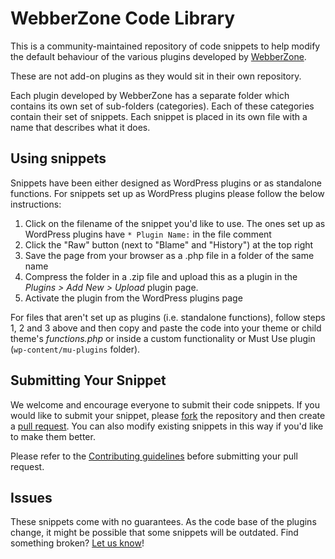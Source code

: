# WebberZone Code Library

This is a community-maintained repository of code snippets to help modify the default behaviour of the various plugins developed by [WebberZone](https://webberzone.com).

These are not add-on plugins as they would sit in their own repository.

Each plugin developed by WebberZone has a separate folder which contains its own set of sub-folders (categories). Each of these categories contain their set of snippets. Each snippet is placed in its own file with a name that describes what it does.

## Using snippets

Snippets have been either designed as WordPress plugins or as standalone functions. For snippets set up as WordPress plugins please follow the below instructions:

1. Click on the filename of the snippet you'd like to use. The ones set up as WordPress plugins have `* Plugin Name:` in the file comment
2. Click the "Raw" button (next to "Blame" and "History") at the top right
3. Save the page from your browser as a .php file in a folder of the same name
4. Compress the folder in a .zip file and upload this as a plugin in the *Plugins > Add New > Upload* plugin page.
5. Activate the plugin from the WordPress plugins page

For files that aren't set up as plugins (i.e. standalone functions), follow steps 1, 2  and 3 above and then copy and paste the code into your theme or child theme's *functions.php* or inside a custom functionality or Must Use plugin (`wp-content/mu-plugins` folder).

## Submitting Your Snippet

We welcome and encourage everyone to submit their code snippets. If you would like to submit your snippet, please [fork](https://github.com/WebberZone/code-library/fork) the repository and then create a [pull request](https://github.com/WebberZone/code-library/compare/).
You can also modify existing snippets in this way if you'd like to make them better.

Please refer to the [Contributing guidelines](https://github.com/WebberZone/code-library/blob/master/CONTRIBUTING.md) before submitting your pull request.

## Issues

These snippets come with no guarantees. As the code base of the plugins change, it might be possible that some snippets will be outdated. Find something broken? [Let us know](https://github.com/WebberZone/code-library/issues)!
